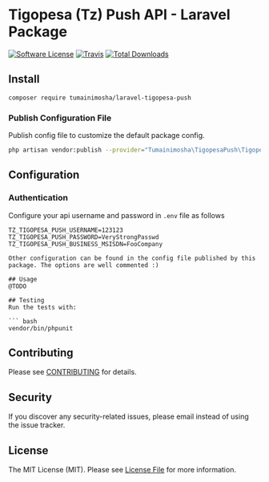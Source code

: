 # Tigopesa (Tz) Push API - Laravel Package

[![Software License](https://img.shields.io/badge/license-MIT-brightgreen.svg?style=flat-square)](LICENSE.md)
[![Travis](https://img.shields.io/travis/tumainimosha/laravel-tigopesa-push.svg?style=flat-square)]()
[![Total Downloads](https://img.shields.io/packagist/dt/tumainimosha/laravel-tigopesa-push.svg?style=flat-square)](https://packagist.org/packages/tumainimosha/laravel-tigopesa-push)

## Install
`composer require tumainimosha/laravel-tigopesa-push`

### Publish Configuration File

Publish config file to customize the default package config.

```bash
php artisan vendor:publish --provider="Tumainimosha\TigopesaPush\TigopesaPushServiceProvider" --tag="config"
```

## Configuration

### Authentication

Configure your api username and password in `.env` file as follows

```dotenv
TZ_TIGOPESA_PUSH_USERNAME=123123
TZ_TIGOPESA_PUSH_PASSWORD=VeryStrongPasswd
TZ_TIGOPESA_PUSH_BUSINESS_MSISDN=FooCompany

Other configuration can be found in the config file published by this package. The options are well commented :)

## Usage
@TODO

## Testing
Run the tests with:

``` bash
vendor/bin/phpunit
```

## Contributing
Please see [CONTRIBUTING](CONTRIBUTING.md) for details.

## Security
If you discover any security-related issues, please email  instead of using the issue tracker.

## License
The MIT License (MIT). Please see [License File](/LICENSE.md) for more information.
